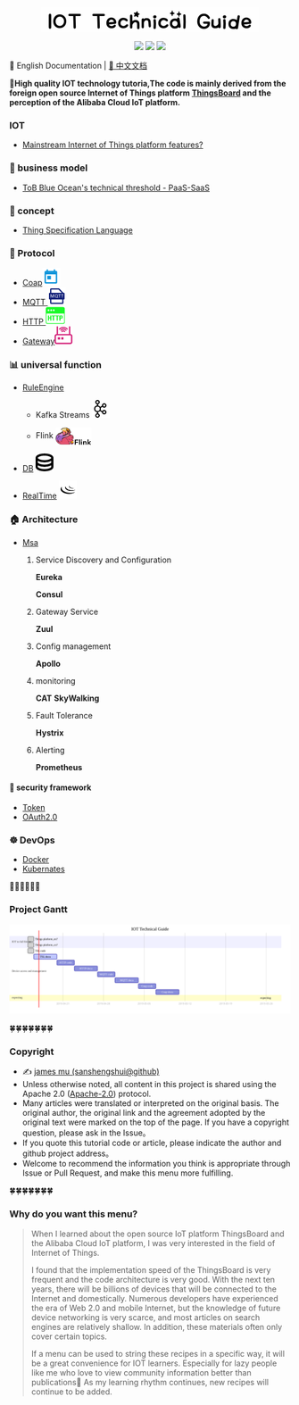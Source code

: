 <p align="center">
    <img src="png/logo.png" alt="IOT Technical Guide">
</p>
<p align="center">
    <a href="https://travis-ci.org/sanshengshui/IOT-Technical-Guide"><img src="https://travis-ci.org/sanshengshui/IOT-Technical-Guide.svg?branch=master" /></a>
    <a href="https://github.com/sanshengshui/Groza/blob/master/LICENSE"><img src="https://img.shields.io/badge/license-Apache-000000.svg" /></a>
    <a href="https://github.com/sanshengshui/IOT-Technical-Guide/issues"><img src="http://isitmaintained.com/badge/open/dreamans/syncd.svg" /></a>


📖 English Documentation | [📖 中文文档](README_CN.md)

 **:maple_leaf:High quality IOT technology tutoria,The code is mainly derived from the foreign open source Internet of Things platform [ThingsBoard](https://thingsboard.io/)  and the perception of the Alibaba Cloud IoT platform.**

### IOT

- [Mainstream Internet of Things platform features?](https://github.com/sanshengshui/IOT-Technical-Guide/wiki/Mainstream-Internet-of-Things-platform-features)

### :couple: business model

- [ToB Blue Ocean's technical threshold - PaaS-SaaS]()

### :scroll: concept

- [Thing Specification Language]()

### :email: Protocol

-  [Coap](https://github.com/sanshengshui/IOT-Technical-Guide/wiki/TSL)![](png/coap.png)
-  [MQTT ]()![](png/MQTT.png)
-  [HTTP ]()![](png/HTTP.png)
-  [Gateway]()![](png/gateway.png)

### :bar_chart: universal function

- [RuleEngine]()

  - Kafka Streams ![](png/kafka.png)

  - Flink [<img src="png/flink-header-logo.svg" align="center" width="64">](https://electronjs.org)

- [DB]() ![](png/db.png)

- [RealTime]() ![](png/Websocket.png)

### :house: Architecture

- [Msa]()
  
  1. Service Discovery and Configuration
  
     **Eureka**
  
     **Consul**
  
  2. Gateway Service
  
     **Zuul**
  
  3. Config management
  
     **Apollo**
  
  4. monitoring
  
     **CAT**
     **SkyWalking**
  
  5. Fault Tolerance
  
     **Hystrix**
  
  6. Alerting
  
     **Prometheus**
  
     

#### :closed_lock_with_key:  security framework
- [Token]()
- [OAuth2.0]()

###  :wheel_of_dharma: DevOps
- [Docker]()
- [Kubernates]()


:honeybee::honeybee::honeybee::honeybee::honeybee::honeybee:

### Project Gantt

![gantt_en](png/gantt.svg)

:four_leaf_clover::four_leaf_clover::four_leaf_clover::four_leaf_clover::four_leaf_clover::four_leaf_clover::four_leaf_clover:


### Copyright 

- ✍️ [james mu (sanshengshui@github)](https://github.com/sanshengshui)
- Unless otherwise noted, all content in this project is shared using the Apache 2.0 ([Apache-2.0](http://www.apache.org/licenses/LICENSE-2.0)) protocol.
- Many articles were translated or interpreted on the original basis. The original author, the original link and the agreement adopted by the original text were marked on the top of the page. If you have a copyright question, please ask in the Issue。
- If you quote this tutorial code or article, please indicate the author and github project address。
- Welcome to recommend the information you think is appropriate through Issue or Pull Request, and make this menu more fulfilling.

:four_leaf_clover::four_leaf_clover::four_leaf_clover::four_leaf_clover::four_leaf_clover::four_leaf_clover::four_leaf_clover:

### Why do you want this menu?

> When I learned about the open source IoT platform ThingsBoard and the Alibaba Cloud IoT platform, I was very interested in the field of Internet of Things.
>
>  I found that the implementation speed of the ThingsBoard is very frequent and the code architecture is very good. With the next ten years, there will be billions of devices that will be connected to the Internet and domestically. Numerous developers have experienced the era of Web 2.0 and mobile Internet, but the knowledge of future device networking is very scarce, and most articles on search engines are relatively shallow. In addition, these materials often only cover certain topics.
>
>  If a menu can be used to string these recipes in a specific way, it will be a great convenience for IOT learners. Especially for lazy people like me who love to view community information better than publications:new_moon_with_face: As my learning rhythm continues, new recipes will continue to be added.



